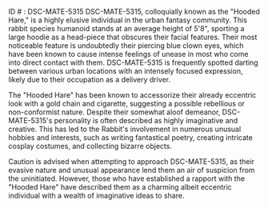 ID # : DSC-MATE-5315
DSC-MATE-5315, colloquially known as the "Hooded Hare," is a highly elusive individual in the urban fantasy community. This rabbit species humanoid stands at an average height of 5'8", sporting a large hoodie as a head-piece that obscures their facial features. Their most noticeable feature is undoubtedly their piercing blue clown eyes, which have been known to cause intense feelings of unease in most who come into direct contact with them. DSC-MATE-5315 is frequently spotted darting between various urban locations with an intensely focused expression, likely due to their occupation as a delivery driver.

The "Hooded Hare" has been known to accessorize their already eccentric look with a gold chain and cigarette, suggesting a possible rebellious or non-conformist nature. Despite their somewhat aloof demeanor, DSC-MATE-5315's personality is often described as highly imaginative and creative. This has led to the Rabbit's involvement in numerous unusual hobbies and interests, such as writing fantastical poetry, creating intricate cosplay costumes, and collecting bizarre objects.

Caution is advised when attempting to approach DSC-MATE-5315, as their evasive nature and unusual appearance lend them an air of suspicion from the uninitiated. However, those who have established a rapport with the "Hooded Hare" have described them as a charming albeit eccentric individual with a wealth of imaginative ideas to share.